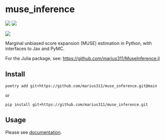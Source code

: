 # muse_inference

[![](https://img.shields.io/badge/documentation-latest-blue.svg)](https://cosmicmar.com/muse_inference) [![](https://img.shields.io/badge/source-github-blue)](https://github.com/marius311/muse_inference)

[![](https://github.com/marius311/muse_inference/actions/workflows/doctests.yml/badge.svg)](https://github.com/marius311/muse_inference/actions/workflows/doctests.yml)

Marginal unbiased score expansion (MUSE) estimation in Python, with interfaces to Jax and PyMC. 

For the Julia package, see: https://github.com/marius311/MuseInference.jl

## Install

```
poetry add git+https://github.com/marius311/muse_inference.git@main
```
or
```
pip install git+https://github.com/marius311/muse_inference.git
```

## Usage

Please see [documentation](https://cosmicmar.com/muse_inference).